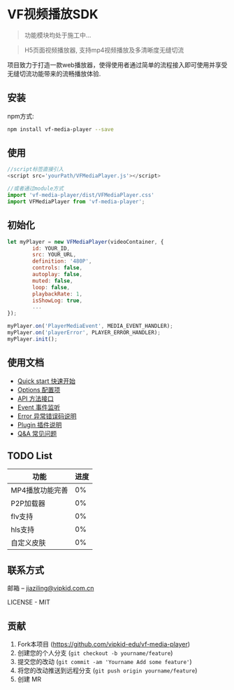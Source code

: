 # VF视频播放SDK

> 功能模块均处于施工中...

> H5页面视频播放器, 支持mp4视频播放及多清晰度无缝切流

项目致力于打造一款web播放器，使得使用者通过简单的流程接入即可使用并享受无缝切流功能带来的流畅播放体验.


## 安装

npm方式:

```sh
npm install vf-media-player --save
```

## 使用
```javascript
//script标签直接引入
<script src='yourPath/VFMediaPlayer.js'></script>

//或者通过module方式
import 'vf-media-player/dist/VFMediaPlayer.css'
import VFMediaPlayer from 'vf-media-player';

```

## 初始化
```javascript
let myPlayer = new VFMediaPlayer(videoContainer, {
        id: YOUR_ID,
        src: YOUR_URL,
        definition: '480P',
        controls: false,
        autoplay: false,
        muted: false,
        loop: false,
        playbackRate: 1,
        isShowLog: true,
        ...
});

myPlayer.on('PlayerMediaEvent', MEDIA_EVENT_HANDLER);
myPlayer.on('playerError', PLAYER_ERROR_HANDLER);
myPlayer.init();
```

## 使用文档

* [Quick start 快速开始](https://github.com/vipkid-edu/vf-media-player/wiki/Quick-start-%E5%BF%AB%E9%80%9F%E5%BC%80%E5%A7%8B)
* [Options 配置项](https://github.com/vipkid-edu/vf-media-player/wiki/Options-%E6%92%AD%E6%94%BE%E5%99%A8%E9%80%89%E9%A1%B9%E9%85%8D%E7%BD%AE)
* [API 方法接口](https://github.com/vipkid-edu/vf-media-player/wiki/%E6%96%B9%E6%B3%95%E6%8E%A5%E5%8F%A3-API)
* [Event 事件监听](https://github.com/vipkid-edu/vf-media-player/wiki/Events-%E6%92%AD%E6%94%BE%E5%99%A8%E4%BA%8B%E4%BB%B6%E8%AF%B4%E6%98%8E)
* [Error 异常错误码说明](https://github.com/vipkid-edu/vf-media-player/wiki/Error-%E5%BC%82%E5%B8%B8%E9%94%99%E8%AF%AF%E7%A0%81%E8%AF%B4%E6%98%8E)
* [Plugin 插件说明](https://github.com/vipkid-edu/vf-media-player/wiki/Plugin-%E6%8F%92%E4%BB%B6%E8%AF%B4%E6%98%8E)
* [Q&A 常见问题](https://github.com/vipkid-edu/vf-media-player/wiki/Q&A-%E5%B8%B8%E8%A7%81%E9%97%AE%E9%A2%98)

## TODO List
| 功能            | 进度 |
|-----------------|------|
| MP4播放功能完善 | 0%   |
| P2P加载器       | 0%   |
| flv支持         | 0%   |
| hls支持         | 0%   |
| 自定义皮肤      | 0%   |

## 联系方式

邮箱 – jiaziling@vipkid.com.cn

LICENSE - MIT

## 贡献

1. Fork本项目 (<https://github.com/vipkid-edu/vf-media-player>)
2. 创建您的个人分支 (`git checkout -b yourname/feature`)
3. 提交您的改动 (`git commit -am 'Yourname Add some feature'`)
4. 将您的改动推送到远程分支 (`git push origin yourname/feature`)
5. 创建 MR
